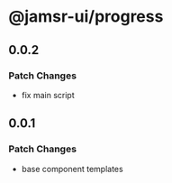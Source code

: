 # @jamsr-ui/progress

## 0.0.2

### Patch Changes

- fix main script

## 0.0.1

### Patch Changes

- base component templates
